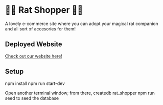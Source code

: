 # 🐀🐀 Rat Shopper 🐀🐀

A lovely e-commerce site where you can adopt your magical rat companion and all sort of accesories for them!

## Deployed Website

[Check out our website here!](https://ratshop.herokuapp.com/)

## Setup

npm install
npm run start-dev


Open another terminal window; from there, 
createdb rat_shopper
npm run seed to seed the database
